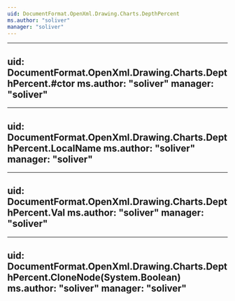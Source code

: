```yaml
---
uid: DocumentFormat.OpenXml.Drawing.Charts.DepthPercent
ms.author: "soliver"
manager: "soliver"
---
```


---
uid: DocumentFormat.OpenXml.Drawing.Charts.DepthPercent.#ctor
ms.author: "soliver"
manager: "soliver"
---

---
uid: DocumentFormat.OpenXml.Drawing.Charts.DepthPercent.LocalName
ms.author: "soliver"
manager: "soliver"
---

---
uid: DocumentFormat.OpenXml.Drawing.Charts.DepthPercent.Val
ms.author: "soliver"
manager: "soliver"
---

---
uid: DocumentFormat.OpenXml.Drawing.Charts.DepthPercent.CloneNode(System.Boolean)
ms.author: "soliver"
manager: "soliver"
---

